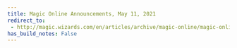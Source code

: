 ```yaml
---
title: Magic Online Announcements, May 11, 2021
redirect_to:
 - http://magic.wizards.com/en/articles/archive/magic-online/magic-online-announcements-may-11-2021
has_build_notes: False
---
```


